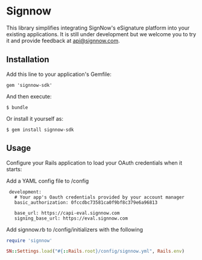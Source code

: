 # Signnow

This library simplifies integrating SignNow's eSignature platform into your existing applications. It is still under development but we welcome you to try it and provide feedback at api@signnow.com.

## Installation

Add this line to your application's Gemfile:

    gem 'signnow-sdk'

And then execute:

    $ bundle

Or install it yourself as:

    $ gem install signnow-sdk

## Usage

Configure your Rails application to load your OAuth credentials when it starts:

Add a YAML config file to /config

```
 development:
   # Your app's Oauth credentials provided by your account manager
   basic_authorization: 0fccdbc73581ca0f9bf8c379e6a96813

   base_url: https://capi-eval.signnow.com
   signing_base_url: https://eval.signnow.com
```

Add signnow.rb to /config/initializers with the following

```ruby
require 'signnow'

SN::Settings.load("#{::Rails.root}/config/signnow.yml", Rails.env)
```
